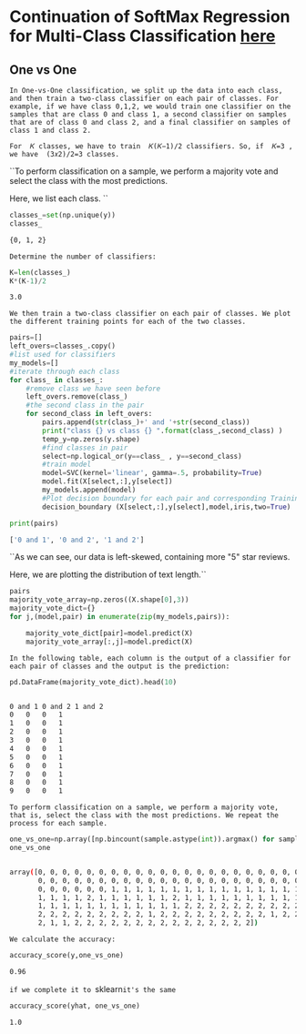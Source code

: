 # Continuation of SoftMax Regression for Multi-Class Classification <a href="https://github.com/Bigizic/Machine_Learning_With_Python/tree/main/regression/softmax_regression">here</a>

## One vs One

``In One-vs-One classification, we split up the data into each class, and then train a two-class classifier on each pair of classes. For example, if we have class 0,1,2, we would train one classifier on the samples that are class 0 and class 1, a second classifier on samples that are of class 0 and class 2, and a final classifier on samples of class 1 and class 2.``


``For  𝐾
  classes, we have to train  𝐾(𝐾−1)/2
  classifiers. So, if  𝐾=3
 , we have  (3𝑥2)/2=3
 classes.``


``To perform classification on a sample, we perform a majority vote and select the class with the most predictions.

Here, we list each class.
``

```py
classes_=set(np.unique(y))
classes_
```
```bash
{0, 1, 2}

```


``Determine the number of classifiers:``


```py
K=len(classes_)
K*(K-1)/2
```
```bash
3.0
```

``We then train a two-class classifier on each pair of classes. We plot the different training points for each of the two classes.``


```py
pairs=[]
left_overs=classes_.copy()
#list used for classifiers 
my_models=[]
#iterate through each class
for class_ in classes_:
    #remove class we have seen before 
    left_overs.remove(class_)
    #the second class in the pair
    for second_class in left_overs:
        pairs.append(str(class_)+' and '+str(second_class))
        print("class {} vs class {} ".format(class_,second_class) )
        temp_y=np.zeros(y.shape)
        #find classes in pair 
        select=np.logical_or(y==class_ , y==second_class)
        #train model 
        model=SVC(kernel='linear', gamma=.5, probability=True)  
        model.fit(X[select,:],y[select])
        my_models.append(model)
        #Plot decision boundary for each pair and corresponding Training samples. 
        decision_boundary (X[select,:],y[select],model,iris,two=True)
```

```py
print(pairs)
```
```bash
['0 and 1', '0 and 2', '1 and 2']

```

``As we can see, our data is left-skewed, containing more "5" star reviews.

Here, we are plotting the distribution of text length.``


```py
pairs
majority_vote_array=np.zeros((X.shape[0],3))
majority_vote_dict={}
for j,(model,pair) in enumerate(zip(my_models,pairs)):

    majority_vote_dict[pair]=model.predict(X)
    majority_vote_array[:,j]=model.predict(X)
```


``In the following table, each column is the output of a classifier for each pair of classes and the output is the prediction:``


```py
pd.DataFrame(majority_vote_dict).head(10)
```
```bash

0 and 1	0 and 2	1 and 2
0	0	0	1
1	0	0	1
2	0	0	1
3	0	0	1
4	0	0	1
5	0	0	1
6	0	0	1
7	0	0	1
8	0	0	1
9	0	0	1
```



``To perform classification on a sample, we perform a majority vote, that is, select the class with the most predictions. We repeat the process for each sample.``


```py
one_vs_one=np.array([np.bincount(sample.astype(int)).argmax() for sample  in majority_vote_array]) 
one_vs_one
```
```bash

array([0, 0, 0, 0, 0, 0, 0, 0, 0, 0, 0, 0, 0, 0, 0, 0, 0, 0, 0, 0, 0, 0,
       0, 0, 0, 0, 0, 0, 0, 0, 0, 0, 0, 0, 0, 0, 0, 0, 0, 0, 0, 0, 0, 0,
       0, 0, 0, 0, 0, 0, 1, 1, 1, 1, 1, 1, 1, 1, 1, 1, 1, 1, 1, 1, 1, 1,
       1, 1, 1, 1, 2, 1, 1, 1, 1, 1, 1, 2, 1, 1, 1, 1, 1, 1, 1, 1, 1, 1,
       1, 1, 1, 1, 1, 1, 1, 1, 1, 1, 1, 1, 2, 2, 2, 2, 2, 2, 2, 2, 2, 2,
       2, 2, 2, 2, 2, 2, 2, 2, 2, 1, 2, 2, 2, 2, 2, 2, 2, 2, 2, 1, 2, 2,
       2, 1, 1, 2, 2, 2, 2, 2, 2, 2, 2, 2, 2, 2, 2, 2, 2, 2])
```

``We calculate the accuracy:``


```py
accuracy_score(y,one_vs_one)
```
```bash
0.96
```

``if we complete it to ``sklearn`` it's the same
``

```py
accuracy_score(yhat, one_vs_one)
```
```bash
1.0
```
